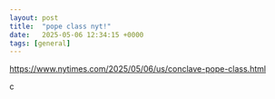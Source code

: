 ```yaml
---
layout: post
title:  "pope class nyt!"
date:   2025-05-06 12:34:15 +0000
tags: [general]
---
```

https://www.nytimes.com/2025/05/06/us/conclave-pope-class.html 

c

